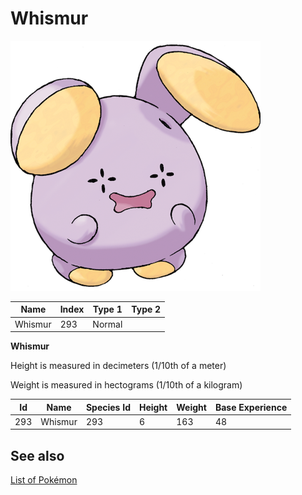 # Whismur


![Whismur](images/293.png)

| **Name** | **Index** | **Type 1** | **Type 2** |
|----|----|----|----|
| Whismur | 293 | Normal  |  |

**Whismur** 


Height is measured in decimeters (1/10th of a meter)

Weight is measured in hectograms (1/10th of a kilogram)

| **Id** | **Name** | **Species Id** | **Height** | **Weight** | **Base Experience** |
|--------|----------|----------------|------------|------------|---------------------|
| 293 | Whismur | 293 | 6 | 163 | 48 |


## See also

[List of Pokémon](../pokemon.md)
